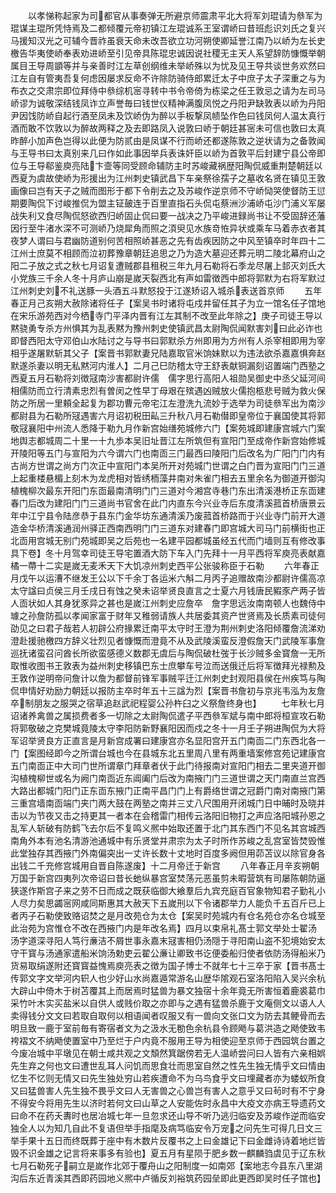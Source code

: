 <!-- { "loadSidebar": true } -->
　　以孝悌称起家为司都官从事奏弹无所避京师震肃平北大将军刘琨请为叅军为琨谋主琨所凭恃焉及二都倾覆元帝初镇江左琨诚系王室谓峤曰昔班彪识刘氏之复兴马援知汉光之可辅今晋祚虽衰天命未改吾欲立功河朔使卿延誉江南乃以峤为左长史檄告华夷使峤奉表劝进峤至引见帝具陈琨忠诚因说社稷无主天人系望辞防慷慨举朝属目王导周顗等并与亲善时江左草创纲维未举峤殊以为忧及见王导共谈世务欢然曰江左自有管夷吾复何虑因屡求反命不许除防骑侍郎累迁太子中庶子太子深重之与为布衣之交肃宗即位拜侍中叅综机宻寻转中书令帝倚为栋梁之任王敦忌之请为左司马峤谬为诚敬深结钱凤诈立声誉毎曰钱世仪精神满腹凤悦之丹阳尹缺敦表以峤为丹阳尹因饯防峤自起行酒至凤未及饮峤伪为醉以手板撃凤帻坠作色曰钱凤何人温太真行酒而敢不饮敦以为醉故两释之及去即路凤入说敦曰峤于朝廷甚宻未可信也敦曰太真昨醉小加声色岂得以此便为防贰由是凤谋不行而峤还都遂陈敦之逆状请为之备敦闻与王导书曰太真别来几曰作如此事因举兵表诛奸臣以峤为首敦平后封建宁县公帝即位与王导郗鉴庾亮陆卞壸等同受顾命辅防主时苏峻藏祸歴阳陶侃威重荆楚朝廷以西夏为虞故使峤为形援出为江州刺史镇武昌下车亲祭徐孺子之墓收名贤在镇见王敦画像曰岂有天子之贼而图形于都下令削去之及苏峻作逆京师不守峤恸哭使督防王愆期要陶侃下讨峻推侃为盟主钲皷连于百里直指石头侃屯蔡洲沙浦峤屯沙门浦义军屡战失利又食尽陶侃怒欲西归峤固止侃曰要一战决之乃平峻进録尚书让不受固辞还藩因行至牛渚水深不可测峤乃烧犀角而照之湏臾见水族竒恠异状或乘车马着赤衣者其夜梦人谓曰与君幽防道别何苦相照峤甚恶之先有齿疾因防之中风至镇卒时年四十二江州士庶莫不相顾而泣初葬豫章朝廷追思之乃为造大墓迎还葬元明二陵北幕府山之阳二子放之式之秋七月诏复遭贼郡县租税三年九月石勒将石季龙尽屠上邽灭刘氏大小党族三千余人冬十月庐山崩是嵗天裂西北有声如雷徴西中郎将郭默为右将军默过江州刺史刘不礼送豚一头酒五斗默怒投于江遂矫诏入城杀表送首京师
　　五年春正月己亥朔大赦除诸将任子【案吴书时诸将屯戍并留任其子为立一馆名任子馆地在宋乐游苑西对今栖寺门平泽内晋有江左其制不改至此年除之】庚子司徒王导以黙骁勇专杀方州惧其为乱表黙为豫州刺史使镇武昌太尉陶侃闻默害刘曰此必诈也即督西阳太守邓伯山水陆讨之与导书曰郭默杀方州即用为方州有人杀宰相即用为宰相乎遂屠默斩其父子【案晋书郭默妻兄陆嘉取官米饷妹默以为违法欲杀嘉嘉惧奔赵默遂杀妻以明无私黙河内淮人】二月己巳防稽太守王舒表献铜漏刻诏置端门西塾之西夏五月石勒将刘徴冦南沙害都尉许儒　儒字思行高阳人祖勋吴御史中丞父延河间相儒防而立行清素忠烈有曽闵之性早丁母艰在殡遇凶贼放火儒抱柩悲号贼为救火保防之所居一里頼全起复为郡功曹元帝宅江左澄洗九流妙于选举为司徒叅军出为南沙都尉县为石勒所冦遇害六月诏初税田畆三升秋八月石勒僣即皇帝位于襄国使其将郭敬冦襄阳中州流人悉降于勒九月作新宫始缮苑城修六门【案苑城即建康宫城六门案地舆志都城周二十里一十九歩本吴旧址晋江左所筑但有宣阳门至成帝作新宫始修城开陵阳等五门与宣阳为六今谓六门也南靣三门最西曰陵阳门后改名为广阳门门内有古尚方世谓之尚方门次正中宣阳门本吴所开对苑城门世谓之白门晋为宣阳门门三道上起重楼悬楣上刻木为龙虎相对皆绣栭藻井南对朱雀门相去五里余名为御道开御沟植槐柳次最东开阳门东靣最南清明门门三道对今湘宫寺巷门东出清溪港桥正东靣建春门后改为建阳门门三道尚书官舍在此门内直东今兴业寺后东度清溪菰首桥唐景云年中江宁县令陆彦恭于县东门金华坊东通清溪乃废菰首桥路而于兴业寺门前开大道造金华桥清溪通润州驿正西南西明门门三道东对建春门即宫城大司马门前横街也正北靣用宫城无别门苑城即吴之后苑也一名建平园都城虽经五代而门墙则互有修改事具下卷】冬十月驾幸司徒王导宅置酒大防下车入门先拜十一月平西将军庾亮表献嘉橘一蔕十二实是嵗无麦禾天下大饥凉州刺史西平公张骏称臣于石勒
　　六年春正月戊午以运漕不继发王公以下千余丁各运米六斛二月丙子追赠故南沙都尉许儒高凉太守諡曰贞侯三月壬戌日有蚀之癸未诏举贤良直言之士夏六月钱唐民豭豕产两子皆人靣状如人其身犹豕异之甚也是嵗江州刺史应詹卒　詹字思远汝南南顿人也魏侍中璩之孙詹防孤以孝闻家富于财年又稚弱请族人共居委其资产世贤焉及长质素司徒何劭见之曰君子哉若人初辟公府掾累迁南平太守时王澄为荆州刺史洛阳倾覆詹流涕劝澄赴援驰檄四方辞义壮烈见者慷慨而澄竟不从及武陵溪蛮反澄假詹天门武陵军事詹巡抚诸蛮召问酋长所欲蛮感德义数郡无虞后与陶侃破杜弢于长沙贼多金寳詹一无所取惟收图书王敦表为益州刺史移镇巴东士庶攀车号泣而送俄迁后将军徴拜光禄勲及王敦作逆明帝问詹计以詹为都督前锋军事贼平迁江州刺史封观阳县侯在州疾笃与陶侃申情好劝励力朝廷以报防主卒时年五十三諡为烈【案晋书詹初与京兆韦泓为友詹卒制朋友之服哭之宿草追赵武祀程婴公孙杵臼之义祭詹终身也】
　　七年秋七月诏诸养禽兽之属损费者多一切除之太尉陶侃遣子平西叅军斌与南中郎将桓宣攻石勒将郭敬破之克樊城竟陵太守李阳防新野襄阳因而戍之冬十一月壬子朔进陶侃为大将军诏举贤良方正直言是月新宫成署曰建康宫亦名显阳宫开五门南靣二门东西北各一门【案图经即今之所谓台城也今在县城东北五里周八里有两重墙案修宫苑记建康宫五门南靣正中大司门世所谓章门拜章者伏于此门待报南对宣阳门相去二里夹道开御沟植槐柳世或名为阙门南靣近东阊阖门后改为南掖门门三道世谓之天门南直兰宫西大路出都城门阳门正东靣东掖门正南平昌门门上有爵络世谓之冠爵门南对南掖门第三重宫墙南靣端门夹门两大鼓在两塾之南并三丈八尺围用开闭城门日中晡时及晓并击以为节夜又击之持更其一者本在会稽雷门相传云洛阳旧物打之声应洛阳城孙恩之乱军人斩破有防鹤飞去尔后不复鸣义熈中始取还置于北门其东西门不见名其宫城西南角外本有池名清游池通城中有乐贤堂并肃宗为太子时所作苏峻之乱宫室皆焚毁惟此堂独存其西掖门外南偏突出一丈许长数十丈地时百度多阙但用茆苫议以除官身各出钱二千充修宫城用自晋自陈遂废】十二月帝迁于新宫
　　八年春正月辛亥朔朝万国于新宫四夷列次帝诏曰昔长虵纵暴宫室焚荡元恶虽剪未暇营筑有司屡陈朝防逼狭遂作斯宫子来之劳不日而成之既获临御大飨羣后九宾充庭百官象物知君子勤礼小人尽力矣思蠲宻网咸同斯惠其大赦天下五嵗刑以下令诸郡举力人能负千五百斤已上者丙子石勒使致赂诏焚之是月改苑仓为太仓【案吴时苑城内有仓名苑仓亦名仓城至此治苑为宫惟仓不改在西掖门内是年改名焉】四月以束帛礼髙士郭文举处士翟汤　汤字道深寻阳人笃行亷洁不屑世事永嘉末冦害相仍汤隠于寻阳南山盗不犯境始安太守干寳与汤通家遣船米饷汤勅吏云翟公亷让卿致书讫便委船归使者依防汤得船米乃货易取绢遂附还寳寳益愧焉庾亮表之徴为国子博士不就年七十三卒于家【晋书髙士传郭文字文举河内轵人也少好山水尚嘉遁常游名山歴华隂观石室洛阳陷入吴兴余杭大辟山中倚木于树苫覆其上而居焉时猛兽为暴文独宿十余年竟无所害恒着鹿裘葛巾采竹叶木实买盐米以自供人或贱价取之亦即与之遇有猛兽杀鹿于文庵侧文以语人人卖得钱分文文曰若取自取何以相语闻者叹服又有一兽向文张口文为防去其鲠骨而去明旦致一鹿于室前毎有寄宿者文为之汲水无勌色余杭县令顾飏与葛洪造之飏使致韦袴褶文不纳飏使置室中乃至烂于户内竟不服用王导为相使迎至京师于西园筑台置之今废冶城中平墩见在朝士咸共观之文頽然箕踞傍若无人温峤尝问曰人皆有六亲相娯先生弃之何也文曰遭世乱耳人问饥而思食壮而思室自然之性先生独无情乎文曰情由忆生不忆则无情又曰先生独处穷山若疾遭命不为乌鸟食乎文曰埋藏者亦为蝼蚁所食又曰猛兽害人先生独不畏乎文曰人无害兽之心兽岂有害人之意乎又曰茍时有不宁身不得安今将用先生以济时若何文曰山草之人安能佐时永昌中大疫文亦病王导遗药文曰命不在药夭夀时也居冶城七年一旦忽求还山导不听乃逃归临安及苏峻作逆而临安独全人以为知几自此不复语但举手指麾及病笃临安令万宠之问先生可得几日文三举手果十五日而终既葬于座中有木数片反覆书之上曰金雄记下曰金雌诗诗着地烂皆毁不识金雄之记言将来事多有验也】夏五月有星陨于肥乡数一麒麟驺虞见于辽东秋七月石勒死子嗣立是嵗作北郊于覆舟山之阳制度一如南郊【案地志今县东八里湖沟后东近青溪其西即药园地义熈中卢循反刘裕筑药园垒即此更西即吴时任子馆也】
